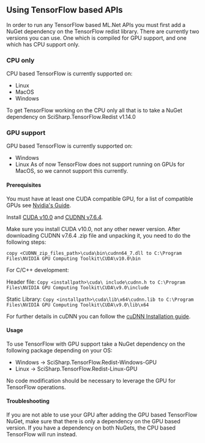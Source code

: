 ## Using TensorFlow based APIs
In order to run any TensorFlow based ML.Net APIs you must first add a NuGet dependency 
on the TensorFlow redist library. There are currently two versions you can use. One which is 
compiled for GPU support, and one which has CPU support only.

### CPU only
CPU based TensorFlow is currently supported on:
* Linux
* MacOS
* Windows

To get TensorFlow working on the CPU only all that is to take a NuGet dependency on
SciSharp.TensorFlow.Redist v1.14.0

### GPU support
GPU based TensorFlow is currently supported on:
* Windows
* Linux
As of now TensorFlow does not support running on GPUs for MacOS, so we cannot support this currently.

#### Prerequisites
You must have at least one CUDA compatible GPU, for a list of compatible GPUs see
[Nvidia's Guide](https://developer.nvidia.com/cuda-gpus).

Install [CUDA v10.0](https://developer.nvidia.com/cuda-10.0-download-archive) and [CUDNN v7.6.4](https://developer.nvidia.com/rdp/cudnn-download). 

Make sure you install CUDA v10.0, not any other newer version.
After downloading CUDNN v7.6.4 .zip file and unpacking it, you need to do the following steps:

`copy <CUDNN_zip_files_path>\cuda\bin\cudnn64_7.dll to C:\Program Files\NVIDIA GPU Computing Toolkit\CUDA\v10.0\bin`

For C/C++ development:

Header file: 
`Copy <installpath>\cuda\ include\cudnn.h to C:\Program Files\NVIDIA GPU Computing Toolkit\CUDA\v9.0\include`

Static Library: 
`Copy <installpath>\cuda\lib\x64\cudnn.lib to C:\Program Files\NVIDIA GPU Computing Toolkit\CUDA\v9.0\lib\x64`

For further details in cuDNN you can follow the [cuDNN Installation guide](https://docs.nvidia.com/deeplearning/sdk/cudnn-install/index.html#installwindows).

#### Usage
To use TensorFlow with GPU support take a NuGet dependency on the following package depending on your OS:

* Windows -> SciSharp.TensorFlow.Redist-Windows-GPU
* Linux -> SciSharp.TensorFlow.Redist-Linux-GPU

No code modification should be necessary to leverage the GPU for TensorFlow operations.

#### Troubleshooting
If you are not able to use your GPU after adding the GPU based TensorFlow NuGet,
make sure that there is only a dependency on the GPU based version. If you have
a dependency on both NuGets, the CPU based TensorFlow will run instead.
